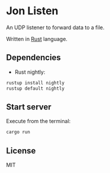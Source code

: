 Jon Listen
=================================
An UDP listener to forward data to a file.

Written in [Rust] language.

## Dependencies

- Rust nightly:

```bash
rustup install nightly
rustup default nightly

```

## Start server

Execute from the terminal:

```bash
cargo run
```

## License

MIT

[Rust]:https://www.rust-lang.org/en-US/index.html
